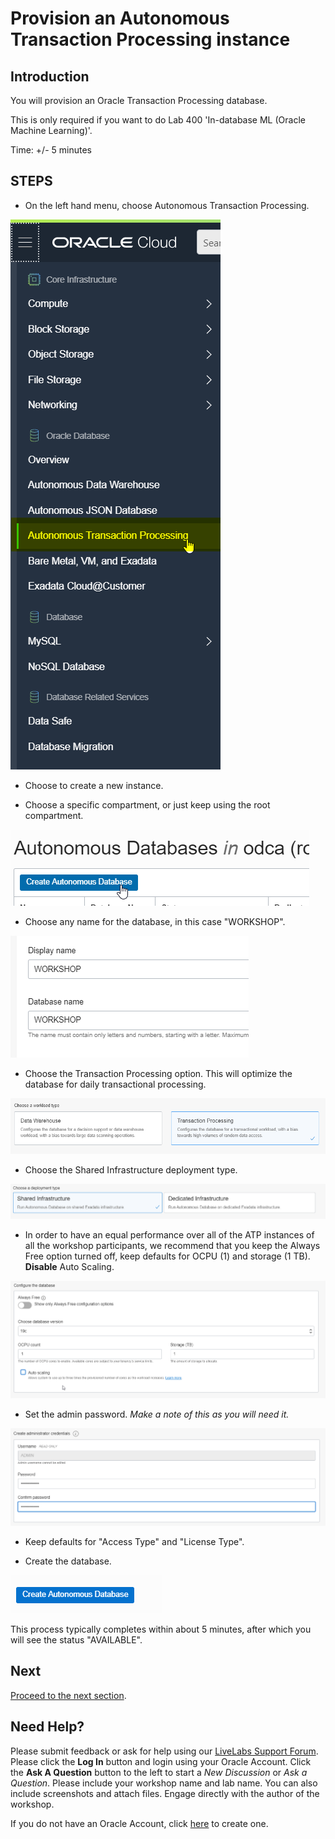 # Provision an Autonomous Transaction Processing instance

## Introduction

You will provision an Oracle Transaction Processing database.

This is only required if you want to do Lab 400 'In-database ML (Oracle Machine Learning)'.

Time: +/- 5 minutes

## **STEPS**

- On the left hand menu, choose Autonomous Transaction Processing.

![](./images/go-to-atp.png)

- Choose to create a new instance.

- Choose a specific compartment, or just keep using the root compartment.

![](./images/create-atp-01.png)

- Choose any name for the database, in this case "WORKSHOP".

![](./images/create-atp-02.png)

- Choose the Transaction Processing option. This will optimize the database for daily transactional processing.

![](./images/create-atp-03.png)

- Choose the Shared Infrastructure deployment type.

![](./images/create-atp-serverless.png)

- In order to have an equal performance over all of the ATP instances of all the workshop participants, we recommend that you keep the Always Free option turned off, keep defaults for OCPU (1) and storage (1 TB). __Disable__ Auto Scaling.

![](./images/create-atp-autoscalingoff.png)

- Set the admin password. *Make a note of this as you will need it.*

![](./images/create-atp-password.png)

- Keep defaults for "Access Type" and "License Type".

- Create the database.

![](./images/create-atp-05.png)

This process typically completes within about 5 minutes, after which you will see the status "AVAILABLE".

## Next
[Proceed to the next section](#next).

## Need Help?
Please submit feedback or ask for help using our [LiveLabs Support Forum](https://community.oracle.com/tech/developers/categories/livelabsdiscussions). Please click the **Log In** button and login using your Oracle Account. Click the **Ask A Question** button to the left to start a *New Discussion* or *Ask a Question*.  Please include your workshop name and lab name.  You can also include screenshots and attach files.  Engage directly with the author of the workshop.

If you do not have an Oracle Account, click [here](https://profile.oracle.com/myprofile/account/create-account.jspx) to create one.
